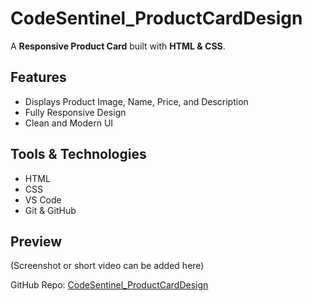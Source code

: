 # CodeSentinel_ProductCardDesign

A **Responsive Product Card** built with **HTML & CSS**.

## Features
- Displays Product Image, Name, Price, and Description
- Fully Responsive Design
- Clean and Modern UI

## Tools & Technologies
- HTML
- CSS
- VS Code
- Git & GitHub

## Preview
(Screenshot or short video can be added here)

GitHub Repo: [CodeSentinel_ProductCardDesign](https://github.com/Abiha439/CodeSentinel_ProductCardDesign)

